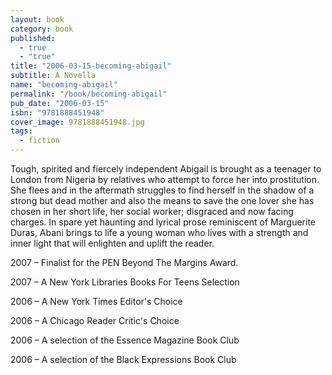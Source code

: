 ```yaml
---
layout: book
category: book
published: 
  - true
  - "true"
title: "2006-03-15-becoming-abigail"
subtitle: A Novella
name: "becoming-abigail"
permalink: "/book/becoming-abigail"
pub_date: "2006-03-15"
isbn: "9781888451948"
cover_image: 9781888451948.jpg
tags: 
  - fiction
---
```


Tough, spirited and fiercely independent Abigail is brought as a teenager to London from Nigeria by relatives who attempt to force her into prostitution. She flees and in the aftermath struggles to find herself in the shadow of a strong but dead mother and also the means to save the one lover she has chosen in her short life, her social worker; disgraced and now facing charges. In spare yet haunting and lyrical prose reminiscent of Marguerite Duras, Abani brings to life a young woman who lives with a strength and inner light that will enlighten and uplift the reader.

2007 – Finalist for the PEN Beyond The Margins Award.

2007 – A New York Libraries Books For Teens Selection

2006 – A New York Times Editor's Choice

2006 – A Chicago Reader Critic's Choice

2006 – A selection of the Essence Magazine Book Club

2006 – A selection of the Black Expressions Book Club